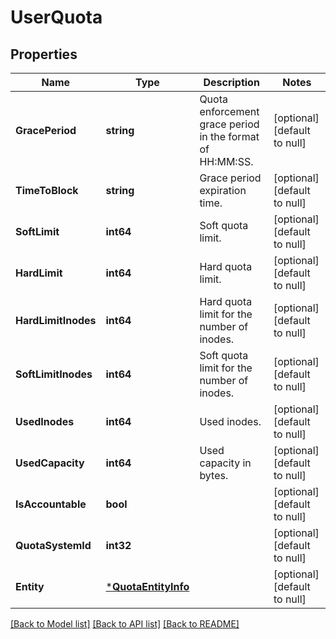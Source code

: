 # UserQuota

## Properties
Name | Type | Description | Notes
------------ | ------------- | ------------- | -------------
**GracePeriod** | **string** | Quota enforcement grace period in the format of HH:MM:SS. | [optional] [default to null]
**TimeToBlock** | **string** | Grace period expiration time. | [optional] [default to null]
**SoftLimit** | **int64** | Soft quota limit. | [optional] [default to null]
**HardLimit** | **int64** | Hard quota limit. | [optional] [default to null]
**HardLimitInodes** | **int64** | Hard quota limit for the number of inodes. | [optional] [default to null]
**SoftLimitInodes** | **int64** | Soft quota limit for the number of inodes. | [optional] [default to null]
**UsedInodes** | **int64** | Used inodes. | [optional] [default to null]
**UsedCapacity** | **int64** | Used capacity in bytes. | [optional] [default to null]
**IsAccountable** | **bool** |  | [optional] [default to null]
**QuotaSystemId** | **int32** |  | [optional] [default to null]
**Entity** | [***QuotaEntityInfo**](QuotaEntityInfo.md) |  | [optional] [default to null]

[[Back to Model list]](../README.md#documentation-for-models) [[Back to API list]](../README.md#documentation-for-api-endpoints) [[Back to README]](../README.md)

